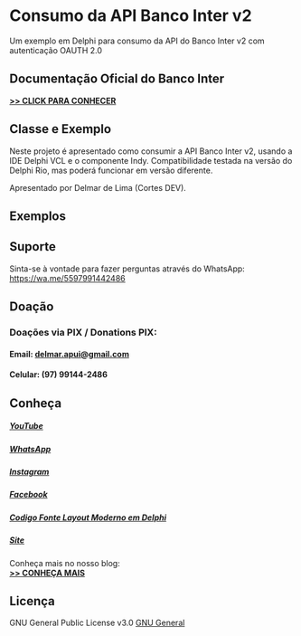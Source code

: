 # Consumo da API Banco Inter v2
Um exemplo em Delphi para consumo da API do Banco Inter v2 com autenticação OAUTH 2.0

## Documentação Oficial do Banco Inter
**[>> CLICK PARA CONHECER](https://developers.bancointer.com.br/reference/)**

## Classe e Exemplo 
Neste projeto é apresentado como consumir a API Banco Inter v2, usando a IDE Delphi VCL e o componente Indy.
Compatibilidade testada na versão do Delphi Rio, mas poderá funcionar em versão diferente.

Apresentado por Delmar de Lima (Cortes DEV).
## Exemplos

## Suporte
Sinta-se à vontade para fazer perguntas através do WhatsApp: https://wa.me/5597991442486

## Doação
### Doações via PIX / Donations PIX: 
#### Email: delmar.apui@gmail.com
#### Celular: (97) 99144-2486

## Conheça
##### [YouTube][] 
##### [WhatsApp][]
##### [Instagram][]
##### [Facebook][] 
##### [Codigo Fonte Layout Moderno em Delphi][]
##### [Site][] <br/>

Conheça mais no nosso blog: <br/>
**[>> CONHEÇA MAIS](https://www.amil.cnt.br/blog)**

## Licença
GNU General Public License v3.0 [GNU General][]

[GNU General]: https://raw.githubusercontent.com/delmardelima/Api_BancoInter_v2/main/LICENSE
[YouTube]: https://bit.ly/SeguirCortesDev
[WhatsApp]: https://wa.me/5597991442486
[Instagram]: https://www.instagram.com/cortesdevoficial/
[Facebook]: https://www.fb.com/cortesdevoficial
[Codigo Fonte Layout Moderno em Delphi]: https://bit.ly/LayoutModerno
[Site]: https://amil.cnt.br/
